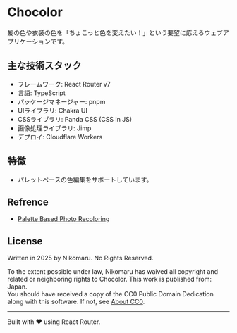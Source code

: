# Chocolor

髪の色や衣装の色を「ちょこっと色を変えたい！」という要望に応えるウェブアプリケーションです。

## 主な技術スタック
- フレームワーク: React Router v7
- 言語: TypeScript
- パッケージマネージャー: pnpm
- UIライブラリ: Chakra UI
- CSSライブラリ: Panda CSS  (CSS in JS)
- 画像処理ライブラリ: Jimp
- デプロイ: Cloudflare Workers


## 特徴

- パレットベースの色編集をサポートしています。

## Refrence

- [Palette Based Photo Recoloring](https://www.ohadf.com/papers/ChangFriedLiuDiVerdiFinkelstein_SIGGRAPH2015_small.pdf)

## License

Written in 2025 by Nikomaru. No Rights Reserved.

To the extent possible under law, Nikomaru has waived all copyright and related or neighboring rights to Chocolor. This work is published from: Japan.<br />
You should have received a copy of the CC0 Public Domain Dedication along with this software. If not, see [About CC0](http://creativecommons.org/publicdomain/zero/1.0/).

---

Built with ❤️ using React Router.
